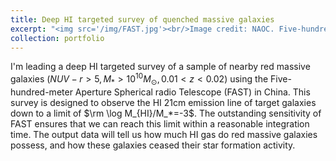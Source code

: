 ```yaml
---
title: Deep HI targeted survey of quenched massive galaxies
excerpt: "<img src='/img/FAST.jpg'><br/>Image credit: NAOC. Five-hundred-meter Aperture Spherical radio Telescope."
collection: portfolio
---
```


I'm leading a deep HI targeted survey of a sample of nearby red massive galaxies ($NUV-r>5, M_*>10^{10}M_{\odot},0.01<z<0.02$) using the Five-hundred-meter Aperture Spherical radio Telescope (FAST) in China. This survey is designed to observe the HI 21cm emission line of target galaxies down to a limit of $\rm \log M_{HI}/M_*=-3$. The outstanding sensitivity of FAST ensures that we can reach this limit within a reasonable integration time. The output data will tell us how much HI gas do red massive galaxies possess, and how these galaxies ceased their star formation activity.
